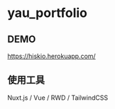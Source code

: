 # yau_portfolio

## DEMO

https://hiskio.herokuapp.com/

## 使用工具

Nuxt.js / Vue /  RWD / TailwindCSS
